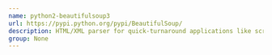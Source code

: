 ```yaml
---
name: python2-beautifulsoup3
url: https://pypi.python.org/pypi/BeautifulSoup/
description: HTML/XML parser for quick-turnaround applications like screen-scraping.
group: None
---
```

